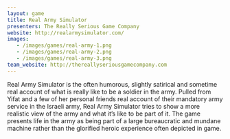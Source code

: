 ```yaml
---
layout: game
title: Real Army Simulator
presenters: The Really Serious Game Company
website: http://realarmysimulator.com/
images:
   - /images/games/real-army-1.png
   - /images/games/real-army-2.png
   - /images/games/real-army-3.png
team_website: http://thereallyseriousgamecompany.com
---
```

Real Army Simulator is the often humorous, slightly satirical and sometime real account of what is really like to be a soldier in the army. Pulled from Yifat and a few of her personal friends real account of their mandatory army service in the Israeli army, Real Army Simulator tries to show a more realistic view of the army and what it’s like to be part of it. The game presents life in the army as being part of a large bureaucratic and mundane machine rather than the glorified heroic experience often depicted in game.
